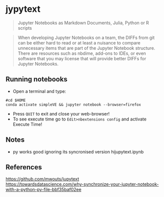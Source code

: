 # jypytext
> Jupyter Notebooks as Markdown Documents, Julia, Python or R scripts

> When developing Jupyter Notebooks on a team, the DIFFs from git can be either hard to read or at least a nuisance to compare unnecessary items that are part of the Jupyter Notebook structure. There are resources such as nbdime, add-ons to IDEs, or even software that you may license that will provide better DIFFs for Jupyter Notebooks.

## Running notebooks
* Open a terminal and type:
```
#cd $HOME
conda activate simpleVE && jupyter notebook --browser=firefox
```
* Press `QUIT` to exit and close your web-browser! 
* To see execute time go to `Edit>nbextensions config` and activate Execute Time!

## Notes
* py works good ignoring its syncronised version hijupytext.ipynb

## References
https://github.com/mwouts/jupytext   
https://towardsdatascience.com/why-synchronize-your-jupyter-notebook-with-a-python-py-file-bbf35baf02ee    

